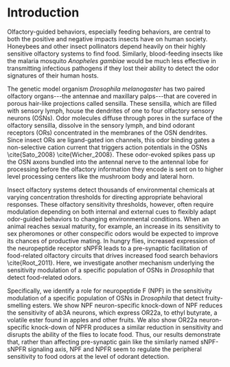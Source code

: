 # Introduction
Olfactory-guided behaviors, especially feeding behaviors, are central to both the positive and negative impacts insects have on human society.
Honeybees and other insect pollinators depend heavily on their highly sensitive olfactory systems to find food.
Similarly, blood-feeding insects like the malaria mosquito _Anopheles gambiae_ would be much less effective in transmitting infectious pathogens if they lost their ability to detect the odor signatures of their human hosts.

The genetic model organism _Drosophila melanogaster_ has two paired olfactory organs---the antennae and maxillary palps---that are covered in porous hair-like projections called sensilla.
These sensilla, which are filled with sensory lymph, house the dendrites of one to four olfactory sensory neurons (OSNs).
Odor molecules diffuse through pores in the surface of the olfactory sensilla, dissolve in the sensory lymph, and bind odorant receptors (ORs) concentrated in the membranes of the OSN dendrites.
Since insect ORs are ligand-gated ion channels, this odor binding gates a non-selective cation current that triggers action potentials in the OSNs \cite{Sato_2008} \cite{Wicher_2008}.
These odor-evoked spikes pass up the OSN axons bundled into the antennal nerve to the antennal lobe for processing before the olfactory information they encode is sent on to higher level processing centers like the mushroom body and lateral horn.

Insect olfactory systems detect thousands of environmental chemicals at varying concentration thresholds for directing appropriate behavioral responses.
These olfactory sensitivity thresholds, however, often require modulation depending on both internal and external cues to flexibly adapt odor-guided behaviors to changing environmental conditions.
When an animal reaches sexual maturity, for example, an increase in its sensitivity to sex pheromones or other conspecific odors would be expected to improve its chances of productive mating.
In hungry flies, increased expression of the neuropeptide receptor sNPFR leads to a pre-synaptic facilitation of food-related olfactory circuits that drives increased food search behaviors \cite{Root_2011}.
Here, we investigate another mechanism underlying the sensitivity modulation of a specific population of OSNs in _Drosophila_ that detect food-related odors.

Specifically, we identify a role for neuropeptide F (NPF) in the sensitivity modulation of a specific population of OSNs in _Drosophila_ that detect fruity-smelling esters.
We show NPF neuron-specific knock-down of NPF reduces the sensitivity of ab3A neurons, which express OR22a, to ethyl butyrate, a volatile ester found in apples and other fruits.
We also show OR22a neuron-specific knock-down of NPFR produces a similar reduction in sensitivity and disrupts the ability of the flies to locate food.
Thus, our results demonstrate that, rather than affecting pre-synaptic gain like the similarly named sNPF-sNPFR signaling axis, NPF and NPFR seem to regulate the peripheral sensitivity to food odors at the level of odorant detection.